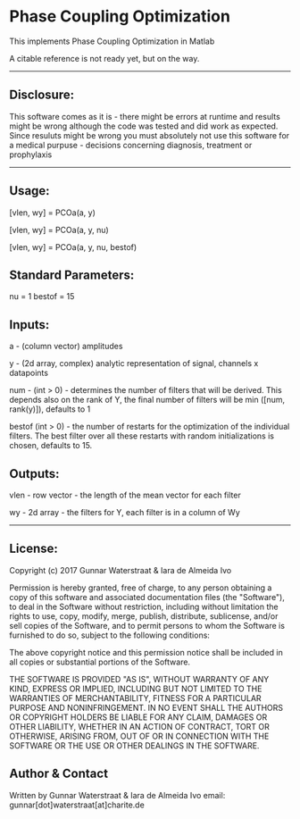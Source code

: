 # Phase Coupling Optimization

This implements Phase Coupling Optimization in Matlab

A citable reference is not ready yet, but on the way.


***************************************************************************
Disclosure:                                                       
-----------                                                       
This software comes as it is - there might be errors at runtime and results
might be wrong although the code was tested and did work as expected. Since
resuluts might be wrong you must absolutely not use this software for a
medical purpuse - decisions concerning diagnosis, treatment or prophylaxis
***************************************************************************

Usage:
------
[vlen, wy] = PCOa(a, y)

[vlen, wy] = PCOa(a, y, nu)

[vlen, wy] = PCOa(a, y, nu, bestof)

Standard Parameters:
------------------
nu = 1
bestof = 15

Inputs:
-------
a - (column vector) amplitudes

y - (2d array, complex) analytic representation of signal,
    channels x datapoints

num - (int > 0) - determines the number of filters that will be
                  derived. This depends also on the rank of Y,
                  the final number of filters will be min
                  ([num, rank(y)]), defaults to 1

bestof (int > 0) - the number of restarts for the optimization of the
                   individual filters. The best filter over all
                   these restarts with random initializations is
                   chosen, defaults to 15.

Outputs:
-------
vlen - row vector - the length of the mean vector for each filter

wy - 2d array - the filters for Y, each filter is in a column of Wy
***************************************************************************

License:
--------
Copyright (c) 2017 Gunnar Waterstraat & Iara de Almeida Ivo

Permission is hereby granted, free of charge, to any person obtaining a
copy of this software and associated documentation files (the
"Software"), to deal in the Software without restriction, including
without limitation the rights to use, copy, modify, merge, publish,
distribute, sublicense, and/or sell copies of the Software, and to
permit persons to whom the Software is furnished to do so, subject to
the following conditions:

The above copyright notice and this permission notice shall be included
in all copies or substantial portions of the Software.

THE SOFTWARE IS PROVIDED "AS IS", WITHOUT WARRANTY OF ANY KIND, EXPRESS
OR IMPLIED, INCLUDING BUT NOT LIMITED TO THE WARRANTIES OF
MERCHANTABILITY, FITNESS FOR A PARTICULAR PURPOSE AND NONINFRINGEMENT.
IN NO EVENT SHALL THE AUTHORS OR COPYRIGHT HOLDERS BE LIABLE FOR ANY
CLAIM, DAMAGES OR OTHER LIABILITY, WHETHER IN AN ACTION OF CONTRACT,
TORT OR OTHERWISE, ARISING FROM, OUT OF OR IN CONNECTION WITH THE
SOFTWARE OR THE USE OR OTHER DEALINGS IN THE SOFTWARE.

Author & Contact
----------------
Written by Gunnar Waterstraat & Iara de Almeida Ivo
email: gunnar[dot]waterstraat[at]charite.de

